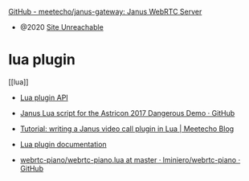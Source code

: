 [GitHub - meetecho/janus-gateway: Janus WebRTC Server](https://github.com/meetecho/janus-gateway)

- @2020 [Site Unreachable](https://www.mikan-tech.net/entry/2020/05/02/173000)

# lua plugin
[[lua]]

- [Lua plugin API](https://janus.conf.meetecho.com/docs/group__luapapi.html)
- [Janus Lua script for the Astricon 2017 Dangerous Demo · GitHub](https://gist.github.com/lminiero/9aeeda1be501fb636cad0c8057c6e076)
- [Tutorial: writing a Janus video call plugin in Lua | Meetecho Blog](https://www.meetecho.com/blog/tutorial-writing-a-janus-video-call-plugin-in-lua/)
- [Lua plugin documentation](https://janus.conf.meetecho.com/docs/lua.html)

- [webrtc-piano/webrtc-piano.lua at master · lminiero/webrtc-piano · GitHub](https://github.com/lminiero/webrtc-piano/blob/master/webrtc-piano.lua)
